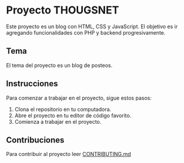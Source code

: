 # Proyecto THOUGSNET

Este proyecto es un blog con HTML, CSS y JavaScript. El objetivo es ir agregando funcionalidades con PHP y backend progresivamente.

## Tema

El tema del proyecto es un blog de posteos.

## Instrucciones

Para comenzar a trabajar en el proyecto, sigue estos pasos:

1. Clona el repositorio en tu computadora.
3. Abre el proyecto en tu editor de código favorito.
4. Comienza a trabajar en el proyecto.

## Contribuciones
Para contribuir al proyecto leer
[CONTRIBUTING.md](CONTRIBUTING.md)